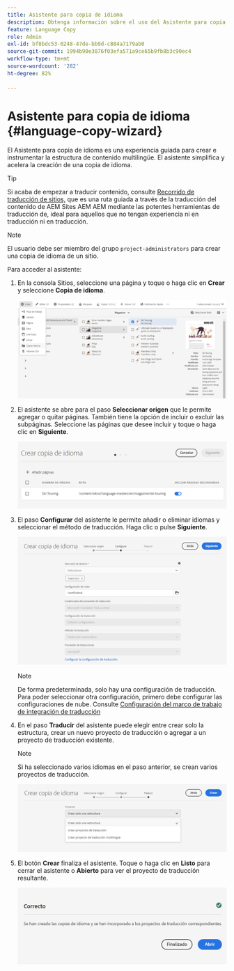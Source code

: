 ```yaml
---
title: Asistente para copia de idioma
description: Obtenga información sobre el uso del Asistente para copia de idioma en AEM.
feature: Language Copy
role: Admin
exl-id: bf8bdc53-0248-47de-bb9d-c884a7179ab0
source-git-commit: 1994b90e3876f03efa571a9ce65b9fb8b3c90ec4
workflow-type: tm+mt
source-wordcount: '282'
ht-degree: 82%

---
```


# Asistente para copia de idioma {#language-copy-wizard}

El Asistente para copia de idioma es una experiencia guiada para crear e instrumentar la estructura de contenido multilingüe. El asistente simplifica y acelera la creación de una copia de idioma.

>[!TIP]
>
>Si acaba de empezar a traducir contenido, consulte [Recorrido de traducción de sitios,](/help/journey-sites/translation/overview.md) que es una ruta guiada a través de la traducción del contenido de AEM Sites AEM AEM mediante las potentes herramientas de traducción de, ideal para aquellos que no tengan experiencia ni en traducción ni en traducción.

>[!NOTE]
>
>El usuario debe ser miembro del grupo `project-administrators` para crear una copia de idioma de un sitio.

Para acceder al asistente:

1. En la consola Sitios, seleccione una página y toque o haga clic en **Crear** y seleccione **Copia de idioma**.

   ![Crear copia de idioma desde el asistente](../assets/language-copy-wizard.png)

1. El asistente se abre para el paso **Seleccionar origen** que le permite agregar o quitar páginas. También tiene la opción de incluir o excluir las subpáginas. Seleccione las páginas que desee incluir y toque o haga clic en **Siguiente**.

   ![Adición de páginas con el asistente](../assets/language-copy-wizard-add-pages.png)

1. El paso **Configurar** del asistente le permite añadir o eliminar idiomas y seleccionar el método de traducción. Haga clic o pulse **Siguiente**.

   ![Configuración del paso del asistente](../assets/language-copy-wizard-configure.png)

   >[!NOTE]
   >
   >De forma predeterminada, solo hay una configuración de traducción. Para poder seleccionar otra configuración, primero debe configurar las configuraciones de nube. Consulte [Configuración del marco de trabajo de integración de traducción](integration-framework.md)

1. En el paso **Traducir** del asistente puede elegir entre crear solo la estructura, crear un nuevo proyecto de traducción o agregar a un proyecto de traducción existente.

   >[!NOTE]
   >
   >Si ha seleccionado varios idiomas en el paso anterior, se crean varios proyectos de traducción.

   ![Paso de traducción del asistente](../assets/language-copy-wizard-translate.png)

1. El botón **Crear** finaliza el asistente. Toque o haga clic en **Listo** para cerrar el asistente o **Abierto** para ver el proyecto de traducción resultante.

   ![Finalizar asistente](../assets/language-copy-wizard-done.png)
